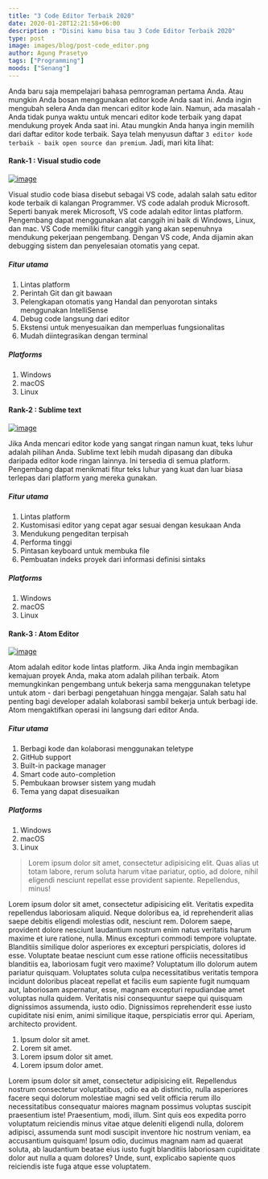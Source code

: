 ```yaml
---
title: "3 Code Editor Terbaik 2020"
date: 2020-01-28T12:21:58+06:00
description : "Disini kamu bisa tau 3 Code Editor Terbaik 2020"
type: post
image: images/blog/post-code_editor.png
author: Agung Prasetyo
tags: ["Programming"]
moods: ["Senang"]
---
```


Anda baru saja mempelajari bahasa pemrograman pertama Anda. Atau mungkin Anda bosan menggunakan editor kode Anda saat ini. Anda ingin mengubah selera Anda dan mencari editor kode lain. Namun, ada masalah - Anda tidak punya waktu untuk mencari editor kode terbaik yang dapat mendukung proyek Anda saat ini. Atau mungkin Anda hanya ingin memilih dari daftar editor kode terbaik. Saya telah menyusun daftar `3 editor kode terbaik - baik open source dan premium`. Jadi, mari kita lihat:

#### Rank-1 : Visual studio code

[![image](https://res.cloudinary.com/practicaldev/image/fetch/s--kX_GnCHo--/c_limit%2Cf_auto%2Cfl_progressive%2Cq_auto%2Cw_880/https://dev-to-uploads.s3.amazonaws.com/i/zt80z7m3tj5etzsnce6w.PNG "visual studio code")](https://res.cloudinary.com/practicaldev/image/fetch/s--kX_GnCHo--/c_limit%2Cf_auto%2Cfl_progressive%2Cq_auto%2Cw_880/https://dev-to-uploads.s3.amazonaws.com/i/zt80z7m3tj5etzsnce6w.PNG)

Visual studio code biasa disebut sebagai VS code, adalah salah satu editor kode terbaik di kalangan Programmer. VS code adalah produk Microsoft. Seperti banyak merek Microsoft, VS code adalah editor lintas platform. Pengembang dapat menggunakan alat canggih ini baik di Windows, Linux, dan mac. VS Code memiliki fitur canggih yang akan sepenuhnya mendukung pekerjaan pengembang. Dengan VS code, Anda dijamin akan debugging sistem dan penyelesaian otomatis yang cepat.

##### Fitur utama
1. Lintas platform
2. Perintah Git dan git bawaan
3. Pelengkapan otomatis yang Handal dan penyorotan sintaks menggunakan IntelliSense
4. Debug code langsung dari editor
5. Ekstensi untuk menyesuaikan dan memperluas fungsionalitas
6. Mudah diintegrasikan dengan terminal

##### Platforms
1. Windows
2. macOS
3. Linux

#### Rank-2 : Sublime text

[![image](https://res.cloudinary.com/practicaldev/image/fetch/s--mslIaOkt--/c_limit%2Cf_auto%2Cfl_progressive%2Cq_auto%2Cw_880/https://dev-to-uploads.s3.amazonaws.com/i/ba1tlxkdcqooc0hcpcjp.PNG "sublime text")](https://res.cloudinary.com/practicaldev/image/fetch/s--mslIaOkt--/c_limit%2Cf_auto%2Cfl_progressive%2Cq_auto%2Cw_880/https://dev-to-uploads.s3.amazonaws.com/i/ba1tlxkdcqooc0hcpcjp.PNG)

Jika Anda mencari editor kode yang sangat ringan namun kuat, teks luhur adalah pilihan Anda. Sublime text lebih mudah dipasang dan dibuka daripada editor kode ringan lainnya. Ini tersedia di semua platform. Pengembang dapat menikmati fitur teks luhur yang kuat dan luar biasa terlepas dari platform yang mereka gunakan.

##### Fitur utama
1. Lintas platform
2. Kustomisasi editor yang cepat agar sesuai dengan kesukaan Anda
3. Mendukung pengeditan terpisah
4. Performa tinggi
5. Pintasan keyboard untuk membuka file
6. Pembuatan indeks proyek dari informasi definisi sintaks

##### Platforms
1. Windows
2. macOS
3. Linux

#### Rank-3 : Atom Editor

[![image](https://res.cloudinary.com/practicaldev/image/fetch/s--uFmRCP_M--/c_limit%2Cf_auto%2Cfl_progressive%2Cq_auto%2Cw_880/https://dev-to-uploads.s3.amazonaws.com/i/dnmphnmobm5m1xdkktfk.PNG "atom editor")](https://res.cloudinary.com/practicaldev/image/fetch/s--uFmRCP_M--/c_limit%2Cf_auto%2Cfl_progressive%2Cq_auto%2Cw_880/https://dev-to-uploads.s3.amazonaws.com/i/dnmphnmobm5m1xdkktfk.PNG)

Atom adalah editor kode lintas platform. Jika Anda ingin membagikan kemajuan proyek Anda, maka atom adalah pilihan terbaik. Atom memungkinkan pengembang untuk bekerja sama menggunakan teletype untuk atom - dari berbagi pengetahuan hingga mengajar. Salah satu hal penting bagi developer adalah kolaborasi sambil bekerja untuk berbagi ide. Atom mengaktifkan operasi ini langsung dari editor Anda.

##### Fitur utama
1. Berbagi kode dan kolaborasi menggunakan teletype
2. GitHub support
3. Built-in package manager
4. Smart code auto-completion
5. Pembukaan browser sistem yang mudah
6. Tema yang dapat disesuaikan

##### Platforms
1. Windows
2. macOS
3. Linux
> Lorem ipsum dolor sit amet, consectetur adipisicing elit. Quas alias ut totam labore, rerum soluta harum vitae pariatur, optio, ad dolore, nihil eligendi nesciunt repellat esse provident sapiente. Repellendus, minus!

Lorem ipsum dolor sit amet, consectetur adipisicing elit. Veritatis expedita repellendus laboriosam aliquid. Neque doloribus ea, id reprehenderit alias saepe debitis eligendi molestias odit, nesciunt rem. Dolorem saepe, provident dolore nesciunt laudantium nostrum enim natus veritatis harum maxime et iure ratione, nulla. Minus excepturi commodi tempore voluptate. Blanditiis similique dolor asperiores ex excepturi perspiciatis, dolores id esse. Voluptate beatae nesciunt cum esse ratione officiis necessitatibus blanditiis ea, laboriosam fugit vero maxime? Voluptatum illo dolorum autem pariatur quisquam. Voluptates soluta culpa necessitatibus veritatis tempora incidunt doloribus placeat repellat et facilis eum sapiente fugit numquam aut, laboriosam aspernatur, esse, magnam excepturi repudiandae amet voluptas nulla quidem. Veritatis nisi consequuntur saepe qui quisquam dignissimos assumenda, iusto odio. Dignissimos reprehenderit esse iusto cupiditate nisi enim, animi similique itaque, perspiciatis error qui. Aperiam, architecto provident.

1. Ipsum dolor sit amet.
2. Lorem sit amet.
3. Lorem ipsum dolor sit amet.
4. Lorem ipsum dolor amet.

Lorem ipsum dolor sit amet, consectetur adipisicing elit. Repellendus nostrum consectetur voluptatibus, odio ea ab distinctio, nulla asperiores facere sequi dolorum molestiae magni sed velit officia rerum illo necessitatibus consequatur maiores magnam possimus voluptas suscipit praesentium iste! Praesentium, modi, illum. Sint quis eos expedita porro voluptatum reiciendis minus vitae atque deleniti eligendi nulla, dolorem adipisci, assumenda sunt modi suscipit inventore hic nostrum veniam, ea accusantium quisquam! Ipsum odio, ducimus magnam nam ad quaerat soluta, ab laudantium beatae eius iusto fugit blanditiis laboriosam cupiditate dolor aut nulla a quam dolores? Unde, sunt, explicabo sapiente quos reiciendis iste fuga atque esse voluptatem.